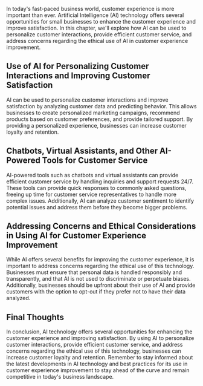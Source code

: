 
In today's fast-paced business world, customer experience is more important than ever. Artificial Intelligence (AI) technology offers several opportunities for small businesses to enhance the customer experience and improve satisfaction. In this chapter, we'll explore how AI can be used to personalize customer interactions, provide efficient customer service, and address concerns regarding the ethical use of AI in customer experience improvement.

Use of AI for Personalizing Customer Interactions and Improving Customer Satisfaction
-------------------------------------------------------------------------------------

AI can be used to personalize customer interactions and improve satisfaction by analyzing customer data and predicting behavior. This allows businesses to create personalized marketing campaigns, recommend products based on customer preferences, and provide tailored support. By providing a personalized experience, businesses can increase customer loyalty and retention.

Chatbots, Virtual Assistants, and Other AI-Powered Tools for Customer Service
-----------------------------------------------------------------------------

AI-powered tools such as chatbots and virtual assistants can provide efficient customer service by handling inquiries and support requests 24/7. These tools can provide quick responses to commonly asked questions, freeing up time for customer service representatives to handle more complex issues. Additionally, AI can analyze customer sentiment to identify potential issues and address them before they become bigger problems.

Addressing Concerns and Ethical Considerations in Using AI for Customer Experience Improvement
----------------------------------------------------------------------------------------------

While AI offers several benefits for improving the customer experience, it is important to address concerns regarding the ethical use of this technology. Businesses must ensure that personal data is handled responsibly and transparently, and that AI is not used to discriminate or perpetuate biases. Additionally, businesses should be upfront about their use of AI and provide customers with the option to opt-out if they prefer not to have their data analyzed.

Final Thoughts
--------------

In conclusion, AI technology offers several opportunities for enhancing the customer experience and improving satisfaction. By using AI to personalize customer interactions, provide efficient customer service, and address concerns regarding the ethical use of this technology, businesses can increase customer loyalty and retention. Remember to stay informed about the latest developments in AI technology and best practices for its use in customer experience improvement to stay ahead of the curve and remain competitive in today's business landscape.
